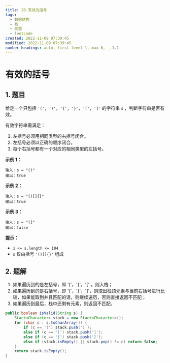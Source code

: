 ```yaml
---
title: 20.有效的括号
tags:
  - 数据结构 
  - 栈 
  - 刷题 
  - leetcode
created: 2022-11-09 07:39:45
modified: 2022-11-09 07:39:45
number headings: auto, first-level 1, max 6, _.1.1.
---
```


# 有效的括号

## 1. 题目

给定一个只包括 `'('`，`')'`，`'{'`，`'}'`，`'['`，`']'` 的字符串 `s` ，判断字符串是否有效。

有效字符串需满足：

1. 左括号必须用相同类型的右括号闭合。
2. 左括号必须以正确的顺序闭合。
3. 每个右括号都有一个对应的相同类型的左括号。

 

**示例 1：**

```
输入：s = "()"
输出：true
```

**示例 2：**

```
输入：s = "()[]{}"
输出：true
```

**示例 3：**

```
输入：s = "(]"
输出：false
```

 

**提示：**

- `1 <= s.length <= 104`
- `s` 仅由括号 `'()[]{}'` 组成

## 2. 题解

1. 如果遍历到的是左括号，即 '('，'{'，'[' ，则入栈；
2. 如果遍历到的是右括号，即 ')'，'}'，']'，则取出栈顶元素与当前右括号进行比较，如果能取到并且匹配的话，则继续遍历，否则直接返回不匹配；
3. 如果遍历到最后，栈中还剩有元素，则返回不匹配。

```java
public boolean isValid(String s) {
    Stack<Character> stack = new Stack<Character>();
    for (char c : s.toCharArray()) {
        if (c == '(') stack.push(')');
        else if (c == '[') stack.push(']');
        else if (c == '{') stack.push('}');
        else if (stack.isEmpty() || stack.pop() != c) return false;
    }
    return stack.isEmpty();
}
```

